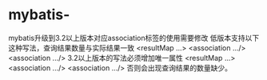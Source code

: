 # mybatis-
mybatis升级到3.2以上版本对应association标签的使用需要修改
低版本支持以下这种写法，查询结果数量与实际结果一致
<resultMap ...>
   <association .../>
   <association .../>
</resultMap>
3.2以上版本的写法必须增加唯一属性
<resultMap ...>
   <result property="id"    column="id" />
   <association .../>
   <association .../>
</resultMap>
否则会出现查询结果的数量缺少。
